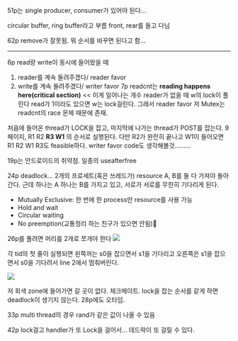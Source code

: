 51p는 single producer, consumer가 있어야 된다...

circular buffer, ring buffer라고 부름
front, rear를 들고 다님

62p
remove가 잘못됨. 뭐 순서를 바꾸면 된다고 함...

---
6p
read랑 write이 동시에 들어왔을 때
1. reader를 계속 돌려주겠다/ reader favor
2. write를 계속 돌려주겠다/ writer favor
7p
readcnt는 
**reading happens here(critical section)** << 이게 일어나는 개수
reader가 없을 때 w의 lock이 풀린다
read가 1이라도 있으면 w는 lock걸린다. 그래서 reader favor
저 Mutex는 readcnt의 race 문제 때문에 존재.

처음에 들어온 thread가 LOCK을 잡고, 마지막에 나가는 thread가 POST를 잡는다.
9페이지, R1 R2 **R3 W1** 의 순서로 실행된다.
다만 R2가 완전히 끝나고 W1이 들어오면 R1 R2 W1 R3도 feasible하다.
writer favor code도 생각해볼것.........

19p는 안드로이드의 취약점. 일종의 useafterfree

24p
deadlock...
2개의 프로세트(혹은 쓰레드가) resource A, B를 둘 다 가져야 돌아간다.
근데 하나는 A 하나는 B를 가지고 있고, 서로가 서로를 무한히 기다리게 된다.
- Mutually Exclusive: 한 번에 한 process만 resource를 사용 가능
- Hold and wait
- Circular waiting
- No preemption(교통정리 하는 친구가 있으면 안됨)

26p를 풀려면
머리를 2개로 쪼개야 한다
![](https://i.imgur.com/8ANaI7J.png)

각 tid의 첫 줄이 실행되면 왼쪽꺼는 s0을 잡으면서 s1을 기다리고
오른쪽은 s1을 잡으면서 s0을 기다려서 line 2에서 멈춰버린다.

![](https://i.imgur.com/zcTUKyh.png)

저 회색 zone에 들어가면 갈 곳이 없다. 체크메이트.
lock을 잡는 순서를 같게 하면 deadlock이 생기지 않는다.
28p에도 오타임.

33p
multi thread의 경우 rand가 같은 값이 나올 수 있음

42p
lock걸고 handler가 또 Lock을 걸어서... 데드락이 또 걸릴 수 있다.

